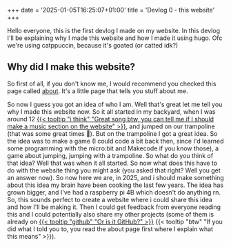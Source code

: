 +++
date = '2025-01-05T16:25:07+01:00'
title = 'Devlog 0 - this website'
+++

Hello everyone, this is the first devlog I made on my website. In this devlog I'll be explaining why I made this website and how I made it using hugo. Ofc we're using catppuccin, because it's goated (or catted idk?)

## Why did I make this website?

So first of all, if you don't know me, I would recommend you checked this page called [about](/about). It's a little page that tells you stuff about me.

So now I guess you got an idea of who I am. Well that's great let me tell you why I made this website now. So it all started in my backyard, when I was around 12 [{{< tooltip "i think" "Great song btw, you can tell me if I should make a music section on the website" >}}](https://open.spotify.com/track/4f8Mh5wuWHOsfXtzjrJB3t?si=aca5a91e30e54199), and jumped on our trampoline (that was some great times 🥲). But on the trampoline I got a great idea. So the idea was to make a game (I could code a bit back then, since I'd learned some programming with the micro:bit and Makecode if you know those), a game about jumping, jumping with a trampoline. So what do you think of that idea? Well that was when it all started. So now what does this have to do with the website thing you might ask (you asked that right? Well you get an answer now). So now here we are, in 2025, and i should make something about this idea my brain have been cooking the last few years. The idea has grown bigger, and I've had a raspberry pi 4B which doesn't do anything rn. So, this sounds perfect to create a website where i could share this idea and how I'll be making it. Then I could get feedback from everyone reading this and I could potentially also share my other projects (some of them is already on [{{< tooltip "github" "Or is it GitHub?" >}}](https://github.com/LukasElias) {{< tooltip "btw" "If you did what I told you to, you read the about page first where I explain what this means" >}}).
